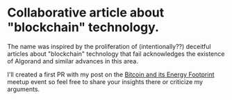 # Collaborative article about "blockchain" technology.

The name was inspired by the proliferation of (intentionally??) deceitful articles about "blockchain" technology that fail acknowledges the existence of Algorand and similar advances in this area.

I'll created a first PR with my post on the [Bitcoin and its Energy Footprint](https://www.meetup.com/Social-at-The-Block-Cafe/events/256939248/) meetup event so feel free to share your insights there or criticize my arguments.
